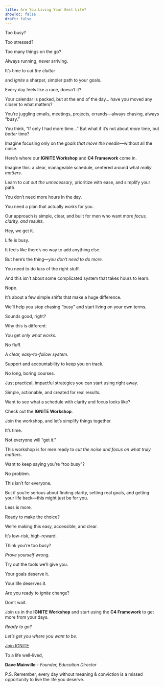 ```yaml
---
title: Are You Living Your Best Life?
showToc: false
draft: false
---
```


Too busy?

Too stressed?

Too many things on the go?

Always running, never arriving.

It’s time to *cut the clutter*

and *ignite* a sharper, simpler path to your goals.

Every day feels like a race, doesn’t it?

Your calendar is packed, but at the end of the day… have you moved any closer to what matters?

You’re juggling emails, meetings, projects, errands—always chasing, always “busy.”

You think, “If only I had more time…” But what if it’s not about *more* time, but *better* time?

Imagine focusing only on the *goals that move the needle*—without all the noise.

Here’s where our **IGNITE Workshop** and **C4 Framework** come in.

Imagine this: a clear, manageable schedule, centered around what *really matters*.

Learn to *cut out the unnecessary*, prioritize with ease, and simplify your path.

You don’t need more hours in the day.

You need a plan that actually *works* for you.

Our approach is simple, clear, and built for men who want more *focus, clarity, and results.*

Hey, we get it.

Life is busy.

It feels like there’s no way to add anything else.

But here’s the thing—*you don’t need to do more.*

You need to do *less* of the right stuff.

And this isn’t about some complicated system that takes hours to learn.

Nope.

It’s about a few simple shifts that make a huge difference.

We’ll help you stop chasing “busy” and start living on your own terms.

Sounds good, right?

Why this is different:

You get *only what works*.

No fluff.

A *clear, easy-to-follow system*.

Support and accountability to keep you on track.

No long, boring courses.

Just practical, impactful strategies you can start using right away.

Simple, actionable, and created for real results.

Want to see what a schedule with clarity and focus looks like?

Check out the **IGNITE Workshop**.

Join the workshop, and let’s simplify things together.

It’s time.

Not everyone will “get it.”

This workshop is for men ready to *cut the noise and focus on what truly matters*.

Want to keep saying you’re “too busy”?

No problem.

This isn’t for everyone.

But if you’re serious about finding clarity, setting real goals, and getting your life back—this might just be for you.

Less is more.

Ready to make the choice?

We’re making this easy, accessible, and clear.

It’s low-risk, high-reward.

Think you’re too busy?

*Prove yourself wrong*.

Try out the tools we’ll give you.

Your goals deserve it.

Your life deserves it.

Are you ready to *ignite* change?

Don’t wait.

Join us in the **IGNITE Workshop** and start using the **C4 Framework** to get more from your days.

*Ready to go?*

*Let’s get you where you want to be.*

[Join IGNITE](https://accelerate.thrivecart.com/6-week-momentum-sprint/)

To a life well-lived,

**Dave Mainville** *- Founder, Education Director*

P.S. Remember, every day without meaning & conviction is a missed opportunity to live the life you deserve.